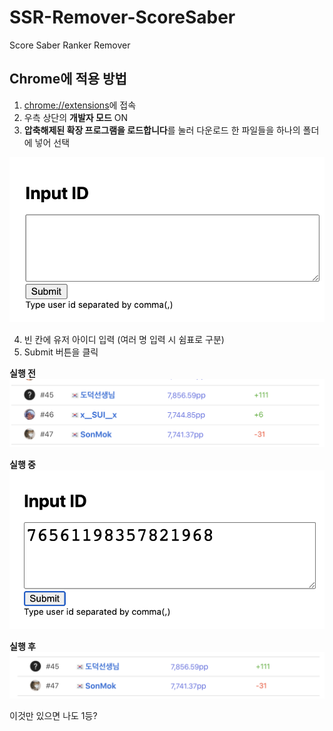 # SSR-Remover-ScoreSaber
Score Saber Ranker Remover

## Chrome에 적용 방법

1. [chrome://extensions](chrome://extensions)에 접속
2. 우측 상단의 **개발자 모드** ON
3. **압축해제된 확장 프로그램을 로드합니다**를 눌러 다운로드 한 파일들을 하나의 폴더에 넣어 선택

![](img/1.png)

4. 빈 칸에 유저 아이디 입력 (여러 명 입력 시 쉼표로 구분)
5. Submit 버튼을 클릭

**실행 전**
![](img/2.png)

**실행 중**
![](img/3.png)

**실행 후**
![](img/4.png)

이것만 있으면 나도 1등?